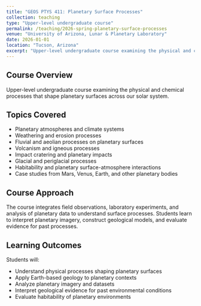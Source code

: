 ```yaml
---
title: "GEOS PTYS 411: Planetary Surface Processes"
collection: teaching
type: "Upper-level undergraduate course"
permalink: /teaching/2026-spring-planetary-surface-processes
venue: "University of Arizona, Lunar & Planetary Laboratory"
date: 2026-01-01
location: "Tucson, Arizona"
excerpt: "Upper-level undergraduate course examining the physical and chemical processes that shape planetary surfaces across our solar system."
---
```


## Course Overview

Upper-level undergraduate course examining the physical and chemical processes that shape planetary surfaces across our solar system.

## Topics Covered

- Planetary atmospheres and climate systems
- Weathering and erosion processes
- Fluvial and aeolian processes on planetary surfaces
- Volcanism and igneous processes
- Impact cratering and planetary impacts
- Glacial and periglacial processes
- Habitability and planetary surface-atmosphere interactions
- Case studies from Mars, Venus, Earth, and other planetary bodies

## Course Approach

The course integrates field observations, laboratory experiments, and analysis of planetary data to understand surface processes. Students learn to interpret planetary imagery, construct geological models, and evaluate evidence for past processes.

## Learning Outcomes

Students will:
- Understand physical processes shaping planetary surfaces
- Apply Earth-based geology to planetary contexts
- Analyze planetary imagery and datasets
- Interpret geological evidence for past environmental conditions
- Evaluate habitability of planetary environments
